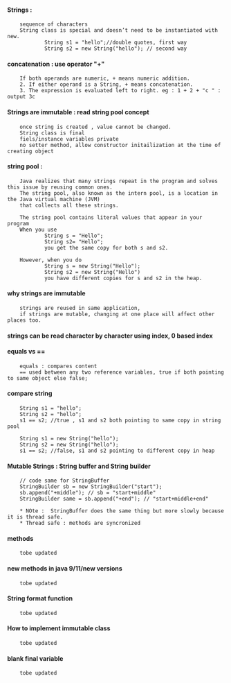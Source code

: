 #### Strings : 

        sequence of characters
        String class is special and doesn’t need to be instantiated with new.
                String s1 = "hello";//double quotes, first way
                String s2 = new String("hello"); // second way
                
#### concatenation : use operator "+"

        If both operands are numeric, + means numeric addition.
        2. If either operand is a String, + means concatenation.
        3. The expression is evaluated left to right. eg : 1 + 2 + "c " : output 3c

#### Strings are immutable : read string pool concept

        once string is created , value cannot be changed.
        String class is final
        fiels/instance variables private
        no setter method, allow constructor initailization at the time of creating object
        
#### string pool : 

        Java realizes that many strings repeat in the program and solves this issue by reusing common ones. 
        The string pool, also known as the intern pool, is a location in the Java virtual machine (JVM)
        that collects all these strings.

        The string pool contains literal values that appear in your program 
        When you use 
                String s = "Hello"; 
                String s2= "Hello";
                you get the same copy for both s and s2. 

        However, when you do 
                String s = new String("Hello"); 
                String s2 = new String("Hello") 
                you have different copies for s and s2 in the heap.

#### why strings are immutable 

        strings are reused in same application, 
        if strings are mutable, changing at one place will affect other places too.

#### strings can be read character by character using index, 0 based index




#### equals vs ==

        equals : compares content
        == used between any two reference variables, true if both pointing to same object else false;

#### compare string

        String s1 = "hello";
        String s2 = "hello";
        s1 == s2; //true , s1 and s2 both pointing to same copy in string pool
        
        String s1 = new String("hello");
        String s2 = new String("hello");
        s1 == s2; //false, s1 and s2 pointing to different copy in heap

#### Mutable Strings : String buffer and String builder

        // code same for StringBuffer
        StringBuilder sb = new StringBuilder("start");
        sb.append("+middle"); // sb = "start+middle"
        StringBuilder same = sb.append("+end"); // "start+middle+end"

        * NOte :  StringBuffer does the same thing but more slowly because it is thread safe.
        * Thread safe : methods are syncronized


#### methods
        
        tobe updated

#### new methods in java 9/11/new versions

        tobe updated

#### String format function

        tobe updated

#### How to implement immutable class

        tobe updated

#### blank final variable

        tobe updated


